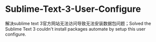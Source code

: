 # Sublime-Text-3-User-Configure
解决sublime text 3官方网站无法访问导致无法安装数据包问题；Solved the Sublime Text 3 couldn't install packages automate by setup this user configure.
